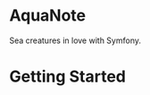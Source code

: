 AquaNote
===========================
Sea creatures in love with Symfony.

Getting Started
===========================
